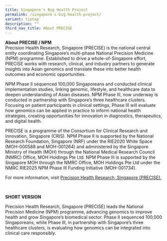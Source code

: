 ```yaml
---
title: Singapore's Big Health Project
permalink: /singapore-s-big-health-project/
variant: tiptap
description: ""
third_nav_title: About PRECISE
---
```

<p><strong>About PRECISE / NPM</strong>
<br>Precision Health Research, Singapore (PRECISE) is the national central
entity coordinating Singapore’s multi-phase National Precision Medicine
(NPM) programme. Established to drive a whole-of-Singapore effort, PRECISE
works with research, clinical, and industry partners to generate insights
into Asian genomics and translate these into better health outcomes and
economic opportunities.</p>
<p>NPM Phase II sequenced 100,000 Singaporeans and conducted clinical implementation
studies, linking genomic, lifestyle, and healthcare data to deepen understanding
of Asian diseases. NPM Phase III, now underway is conducted in partnership
with Singapore’s three healthcare clusters. Focusing on patient participants
in clinical settings, Phase III will evaluate how genomics can be applied
in practice to inform national health strategies, creating opportunities
for innovation in diagnostics, therapeutics, and digital health.</p>
<p>PRECISE is a programme of the Consortium for Clinical Research and Innovation,
Singapore (CRIS). NPM Phase II is supported by the National Research Foundation,
Singapore (NRF) under the RIE2020 White Space (MOH-000588 and MOH-001264)
and administered by the Singapore Ministry of Health (MOH) through the
National Medical Research Council (NMRC) Office, MOH Holdings Pte Ltd.
NPM Phase III is supported by the Singapore MOH through the NMRC Office,
MOH Holdings Pte Ltd under the NMRC RIE2025 NPM Phase III Funding Initiative
(MOH-001734).</p>
<p>For more information, visit <a href="https://www.npm.sg/" rel="noopener noreferrer nofollow" target="_blank">Precision Health Research, Singapore (PRECISE).</a>
</p>
<p><strong>&nbsp;</strong>
</p>
<p><strong>SHORT VERSION</strong>
</p>
<p>Precision Health Research, Singapore (PRECISE) leads the National Precision
Medicine (NPM) programme, advancing genomics to improve health and grow
Singapore’s biomedical sector. Phase II sequenced 100,000 Singaporeans,
while Phase III, in partnership with Singapore’s three healthcare clusters,
is evaluating how genomics can be integrated into clinical care responsibly.</p>